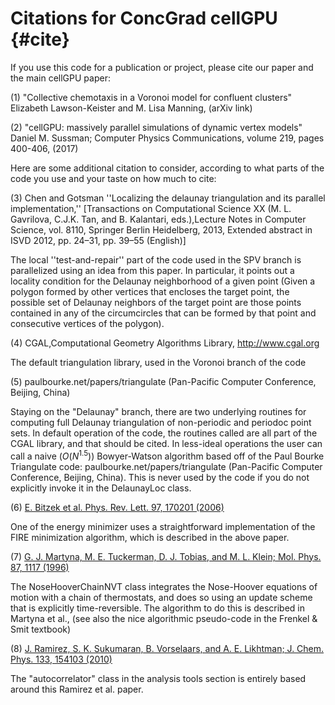 # Citations for ConcGrad cellGPU {#cite}

If you use this code for a publication or project, please cite our paper and the main cellGPU paper:

(1) "Collective chemotaxis in a Voronoi model for confluent clusters" Elizabeth Lawson-Keister and M. Lisa Manning, (arXiv link)

(2) "cellGPU: massively parallel simulations of dynamic vertex models" Daniel M. Sussman; Computer Physics Communications, volume 219, pages 400-406, (2017)

Here are some additional citation to consider, according to what parts of the code you use and your
taste on how much to cite:

(3) Chen and Gotsman ''Localizing the delaunay triangulation and its parallel implementation,''
[Transactions on Computational Science XX (M. L. Gavrilova, C.J.K. Tan, and B. Kalantari, eds.),Lecture Notes in Computer Science, vol. 8110, Springer Berlin Heidelberg, 2013, Extended abstract in ISVD 2012, pp. 24–31, pp. 39–55 (English)]

The local ''test-and-repair'' part of the code used in the SPV branch is parallelized using an idea
from this paper. In particular, it points out a locality condition for the Delaunay neighborhood of a given point
(Given a polygon formed by other vertices that encloses the target point, the possible set of Delaunay
neighbors of the target point are those points contained in any of the circumcircles that can be
formed by that point and consecutive vertices of the polygon).

(4) CGAL,Computational Geometry Algorithms Library, http://www.cgal.org

The default triangulation library, used in the Voronoi branch of the code

(5) paulbourke.net/papers/triangulate (Pan-Pacific Computer Conference, Beijing, China)

Staying on the "Delaunay" branch, there are two underlying routines for computing full Delaunay
triangulation of non-periodic and periodoc point sets. In default operation of the code, the
routines called are all part of the CGAL library, and that should be cited. In less-ideal operations
the user can call a naive $(O(N^{1.5}))$ Bowyer-Watson algorithm based off of the Paul Bourke Triangulate
code: paulbourke.net/papers/triangulate (Pan-Pacific Computer Conference, Beijing, China). This is
never used by the code if you do not explicitly invoke it in the DelaunayLoc class.

(6) [E. Bitzek et al. Phys. Rev. Lett. 97, 170201 (2006)](http://journals.aps.org/prl/abstract/10.1103/PhysRevLett.97.170201)

One of the energy minimizer uses a straightforward implementation of the FIRE minimization algorithm,
which is described in the above paper.

(7) [G. J. Martyna, M. E. Tuckerman, D. J. Tobias, and M. L. Klein; Mol. Phys. 87, 1117 (1996)](http://www.tandfonline.com/doi/abs/10.1080/00268979600100761)

The NoseHooverChainNVT class integrates the Nose-Hoover equations of motion with a chain of thermostats,
and does so using an update scheme that is explicitly time-reversible. The algorithm to do this is
described in Martyna et al., (see also the nice algorithmic pseudo-code in the Frenkel & Smit textbook)

(8) [J. Ramirez, S. K. Sukumaran, B. Vorselaars, and A. E. Likhtman; J. Chem. Phys. 133, 154103 (2010)](http://aip.scitation.org/doi/abs/10.1063/1.3491098)

The "autocorrelator" class in the analysis tools section is entirely based around this Ramirez et al. paper.
